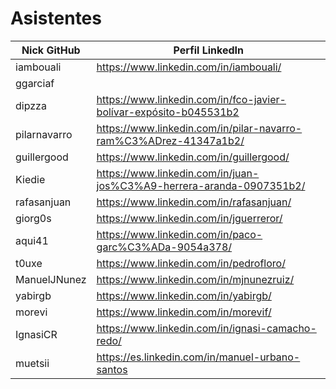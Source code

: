# Asistentes

| Nick GitHub     | Perfil LinkedIn                                                        |
|-----------------|------------------------------------------------------------------------|
| iambouali       | https://www.linkedin.com/in/iambouali/                                 |
| ggarciaf        |                                                                        |
| dipzza          | https://www.linkedin.com/in/fco-javier-bolívar-expósito-b045531b2      |
| pilarnavarro    | https://www.linkedin.com/in/pilar-navarro-ram%C3%ADrez-41347a1b2/      |
| guillergood     | https://www.linkedin.com/in/guillergood/                               |
| Kiedie          | https://www.linkedin.com/in/juan-jos%C3%A9-herrera-aranda-0907351b2/   |
| rafasanjuan     | https://www.linkedin.com/in/rafasanjuan/                               |
| giorg0s         | https://www.linkedin.com/in/jguerreror/                                |
| aqui41          | https://www.linkedin.com/in/paco-garc%C3%ADa-9054a378/                 |
| t0uxe           | https://www.linkedin.com/in/pedrofloro/                                |
| ManuelJNunez    | https://www.linkedin.com/in/mjnunezruiz/                               |
| yabirgb         | https://www.linkedin.com/in/yabirgb/                                   |
| morevi          | https://www.linkedin.com/in/morevif/                                   |
| IgnasiCR        | https://www.linkedin.com/in/ignasi-camacho-redo/                       |
| muetsii         | https://es.linkedin.com/in/manuel-urbano-santos                        |